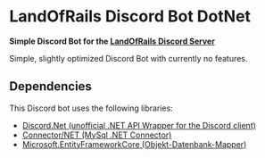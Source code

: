 # LandOfRails Discord Bot DotNet
 **Simple Discord Bot for the [LandOfRails Discord Server](https://discord.gg/hKMrchX)**
 
 Simple, slightly optimized Discord Bot with currently no features.

## Dependencies
This Discord bot uses the following libraries:
* [Discord.Net (unofficial .NET API Wrapper for the Discord client)](https://github.com/discord-net/Discord.Net)
* [Connector/NET (MySql .NET Connector)](https://dev.mysql.com/downloads/connector/net/)
* [Microsoft.EntityFrameworkCore (Objekt-Datenbank-Mapper)](https://docs.microsoft.com/de-de/ef/)
